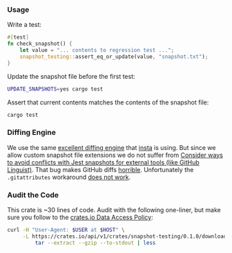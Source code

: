 ### Usage

Write a test:

```rs
#[test]
fn check_snapshot() {
    let value = "... contents to regression test ...";
    snapshot_testing::assert_eq_or_update(value, "snapshot.txt");
}
```

Update the snapshot file before the first test:

```sh
UPDATE_SNAPSHOTS=yes cargo test
```

Assert that current contents matches the contents of the snapshot file:

```sh
cargo test
```

### Diffing Engine

We use the same [excellent diffing engine](https://github.com/mitsuhiko/similar) that [insta](https://github.com/mitsuhiko/insta) is using. But since we allow custom snapshot file extensions we do not suffer from [Consider ways to avoid conflicts with Jest snapshots for external tools (like GitHub Linguist)](https://github.com/mitsuhiko/insta/issues/425). That bug makes GitHub diffs [horrible](https://github.com/trishume/syntect/pull/591/files#diff-f3d28a949326c02c2b2c85c024a030561f3b2521457621bb2550792460c3a2ec). Unfortunately the `.gitattributes` workaround [does not work](https://github.com/trishume/syntect/pull/592#issuecomment-3153214380).

### Audit the Code

This crate is ~30 lines of code. Audit with the following one-liner, but make sure you follow to the [crates.io Data Access Policy](https://crates.io/data-access):

```sh
curl -H "User-Agent: $USER at $HOST" \
     -L https://crates.io/api/v1/crates/snapshot-testing/0.1.0/download |
         tar --extract --gzip --to-stdout | less
```

